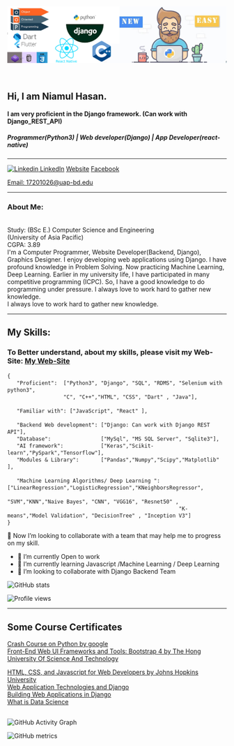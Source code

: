 <a target="_blank" href="https://github.com/niamul64/niamul64/blob/main/Capture.JPG"><img width="890" src="https://github.com/niamul64/niamul64/blob/main/Capture.JPG"></a>

<br>

## Hi, I am Niamul Hasan. 
#### I am very proficient in the Django framework. (Can work with Django_REST_API)
##### Programmer(Python3) | Web developer(Django) | App Developer(react-native)
<hr>

[![Linkedin](https://i.stack.imgur.com/gVE0j.png) LinkedIn](https://www.linkedin.com/in/niamul-hasan-b74489118/) 
[Website](https://niamul64.github.io/)
[Facebook](https://www.facebook.com/mn.hr.37/)
<p><a href="mailto: 17201026@uap-bd.edu">Email: 17201026@uap-bd.edu</a></p> 

<hr>

### About Me:
<br>
Study: (BSc E.) Computer Science and Engineering <br> (University of Asia Pacific) <br> CGPA: 3.89  <br>
I'm a Computer Programmer, Website Developer(Backend, Django), Graphics Designer. I enjoy developing web applications using Django. I have profound knowledge in Problem Solving. Now practicing Machine Learning, Deep Learning. Earlier in my university life, I have participated in many competitive programming (ICPC). So, I have a good knowledge to do programming under pressure. I always love to work hard to gather new knowledge.
<br>
I always love to work hard to gather new knowledge.<br>

<hr>

## My Skills:

### To Better understand, about my skills, please visit my Web-Site: [My Web-Site](https://niamul64.github.io/)

```
{
   "Proficient":  ["Python3", "Django", "SQL", "RDMS", "Selenium with python3",
                  "C", "C++","HTML", "CSS", "Dart" , "Java"],
                  
   "Familiar with": ["JavaScript", "React" ],
   
   "Backend Web development": ["Django: Can work with Django REST API"],
   "Database":                ["MySql", "MS SQL Server", "Sqlite3"],
   "AI framework":            ["Keras","Scikit-learn","PySpark","Tensorflow"],
   "Modules & Library":       ["Pandas","Numpy","Scipy","Matplotlib" ],
                          
   "Machine Learning Algorithms/ Deep Learning ": ["LinearRegression","LogisticRegression","KNeighborsRegressor",
                                                      "SVM","KNN","Naive Bayes", "CNN", "VGG16", "Resnet50" ,
                                                       "K-means","Model Validation", "DecisionTree" , "Inception V3"]
}
```



👯 Now I’m looking to collaborate with a team that may help me to progress on my skill.
- 🔭 I’m currently Open to work 
- 🌱 I’m currently learning Javascript /Machine Learning / Deep Learning 
- 👯 I’m looking to collaborate with Django Backend Team 


![GitHub stats](https://github-readme-stats.vercel.app/api?username=niamul64&show_icons=true)  

![Profile views](https://gpvc.arturio.dev/niamul64)  

<hr>

## Some Course Certificates
[Crash Course on Python by google](https://www.coursera.org/account/accomplishments/certificate/F53L2Z9AGZKZ)
<br>
[Front-End Web UI Frameworks and Tools: Bootstrap 4 by The Hong University Of Science And Technology](https://www.coursera.org/account/accomplishments/certificate/YHW6MME3UEZ3)
<br>

[HTML, CSS, and Javascript for Web Developers by Johns Hopkins University](https://www.coursera.org/account/accomplishments/certificate/F3QEHCSR7AXD)
<br>
[Web Application Technologies and Django](https://www.coursera.org/account/accomplishments/certificate/BQ3T4Z63V2WT)
 <br>
[Building Web Applications in Django](https://www.coursera.org/account/accomplishments/certificate/WYPKV6NEA5UM)
 <br>
[What is Data Science](https://www.coursera.org/account/accomplishments/certificate/H8JFGFKJB2HX)

## 

![GitHub Activity Graph](https://activity-graph.herokuapp.com/graph?username=niamul64)  

![GitHub metrics](https://metrics.lecoq.io/niamul64)  
